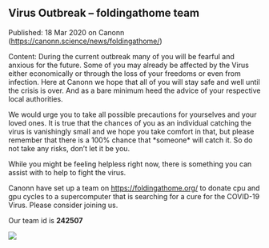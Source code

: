 ## Virus Outbreak &#8211; foldingathome team

Published: 18 Mar 2020 on Canonn (https://canonn.science/news/foldingathome/)

Content: During the current outbreak many of you will be fearful and anxious for the future. Some of you may already be affected by the Virus either economically or through the loss of your freedoms or even from infection. Here at Canonn we hope that all of you will stay safe and well until the crisis is over. And as a bare minimum heed the advice of your respective local authorities.

We would urge you to take all possible precautions for yourselves and your loved ones. It is true that the chances of you as an individual catching the virus is vanishingly small and we hope you take comfort in that, but please remember that there is a 100% chance that \*someone\* will catch it. So do not take any risks, don’t let it be you.

While you might be feeling helpless right now, there is something you can assist with to help to fight the virus.

Canonn have set up a team on https://foldingathome.org/ to donate cpu and gpu cycles to a supercomputer that is searching for a cure for the COVID-19 Virus. Please consider joining us.

Our team id is **242507**

![](https://canonn.science/wp-content/uploads/2020/03/breakingnewsbanner-foldingathome-300x169.png)